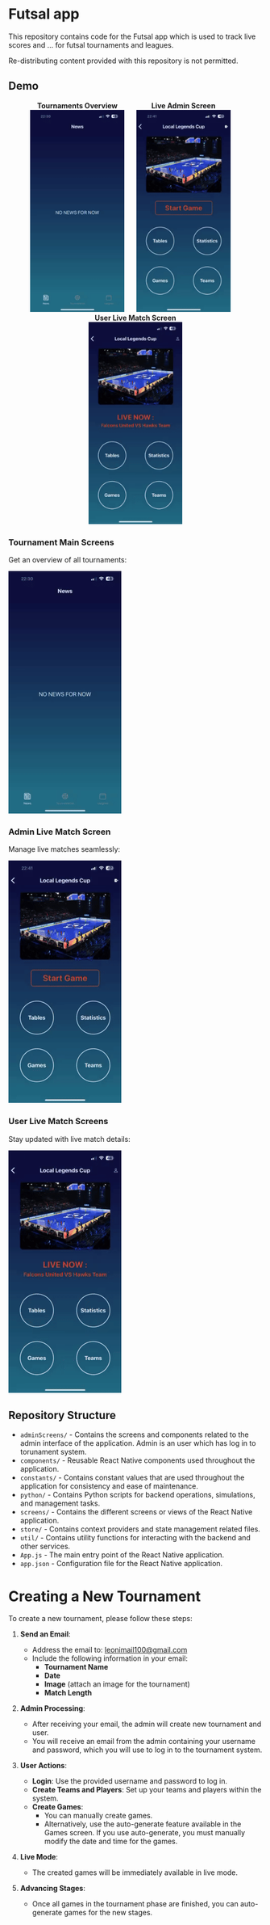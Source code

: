 # Futsal app

This repository contains code for the Futsal app which is used to track live scores and ... for futsal tournaments and leagues.

Re-distributing content provided with this repository is not permitted.

## Demo

<div style="text-align: center;">
  <div style="display: inline-block; margin-right: 20px; text-align: center;">
    <b>Tournaments Overview</b><br>
    <img src="images/tournaments_overview.gif" height="400" />
  </div>
  <div style="display: inline-block; margin-right: 20px; text-align: center;">
    <b>Live Admin Screen</b><br>
    <img src="images/live_admin_screen.gif" height="400" />
  </div>
    <div style="display: inline-block; text-align: center;">
    <b>User Live Match Screen</b><br>
    <img src="images/live_user_screen.gif" height="400" />
  </div>
</div>

### Tournament Main Screens

Get an overview of all tournaments:

![Tournaments Overview](images/tournaments_overview.gif)

### Admin Live Match Screen

Manage live matches seamlessly:

![Admin Live Match Screen](images/live_admin_screen.gif)

### User Live Match Screens

Stay updated with live match details:

![User Live Match Screen](images/live_user_screen.gif)

## Repository Structure

- `adminScreens/` - Contains the screens and components related to the admin interface of the application. Admin is an user which has log in to torunament system.
- `components/` - Reusable React Native components used throughout the application.
- `constants/` - Contains constant values that are used throughout the application for consistency and ease of maintenance.
- `python/` - Contains Python scripts for backend operations, simulations, and management tasks.
- `screens/` - Contains the different screens or views of the React Native application.
- `store/` - Contains context providers and state management related files.
- `util/` - Contains utility functions for interacting with the backend and other services.
- `App.js` - The main entry point of the React Native application.
- `app.json` - Configuration file for the React Native application.

# Creating a New Tournament

To create a new tournament, please follow these steps:

1. **Send an Email**:

   - Address the email to: [leonimail100@gmail.com](mailto:leonimail100@gmail.com)
   - Include the following information in your email:
     - **Tournament Name**
     - **Date**
     - **Image** (attach an image for the tournament)
     - **Match Length**

2. **Admin Processing**:

   - After receiving your email, the admin will create new tournament and user.
   - You will receive an email from the admin containing your username and password, which you will use to log in to the tournament system.

3. **User Actions**:

   - **Login**: Use the provided username and password to log in.
   - **Create Teams and Players**: Set up your teams and players within the system.
   - **Create Games**:
     - You can manually create games.
     - Alternatively, use the auto-generate feature available in the Games screen. If you use auto-generate, you must manually modify the date and time for the games.

4. **Live Mode**:

   - The created games will be immediately available in live mode.

5. **Advancing Stages**:
   - Once all games in the tournament phase are finished, you can auto-generate games for the new stages.
